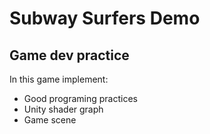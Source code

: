 <h1>Subway Surfers Demo</h1>
<h2>Game dev practice</h2>
<span>In this game implement:</span>
<ul>
  <li>Good programing practices</li>
  <li>Unity shader graph</li>
  <li>Game scene</li>
</ul>

